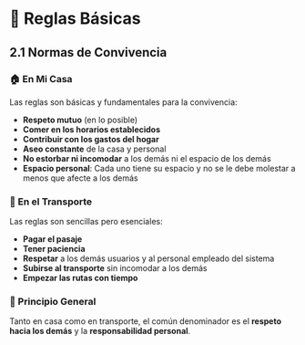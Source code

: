 # 📏 Reglas Básicas

## 2.1 Normas de Convivencia

### 🏠 En Mi Casa

Las reglas son básicas y fundamentales para la convivencia:

- **Respeto mutuo** (en lo posible)
- **Comer en los horarios establecidos**
- **Contribuir con los gastos del hogar**
- **Aseo constante** de la casa y personal
- **No estorbar ni incomodar** a los demás ni el espacio de los demás
- **Espacio personal**: Cada uno tiene su espacio y no se le debe molestar a menos que afecte a los demás

### 🚌 En el Transporte

Las reglas son sencillas pero esenciales:

- **Pagar el pasaje**
- **Tener paciencia**
- **Respetar** a los demás usuarios y al personal empleado del sistema
- **Subirse al transporte** sin incomodar a los demás
- **Empezar las rutas con tiempo**

### 🎯 Principio General
Tanto en casa como en transporte, el común denominador es el **respeto hacia los demás** y la **responsabilidad personal**.
